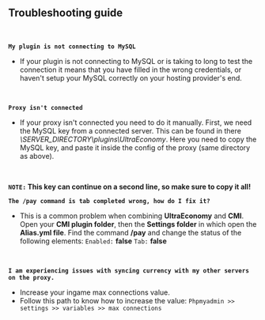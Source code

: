 ## Troubleshooting guide
<br>

**`My plugin is not connecting to MySQL`**
* If your plugin is not connecting to MySQL or is taking to long to test the connection it means that you have filled in the wrong credentials, or haven't setup your MySQL correctly on your hosting provider's end.
<br>

**`Proxy isn't connected`**
* If your proxy isn't connected you need to do it manually.
  First, we need the MySQL key from a connected server. 
  This can be found in there *\SERVER_DIRECTORY\plugins\UltraEconomy*. 
  Here you need to copy the MySQL key, and paste it inside the config of the proxy (same directory as above).
<br>

**`NOTE:` This key can continue on a second line, so make sure to copy it all!**
<br>

**`The /pay command is tab completed wrong, how do I fix it?`**
*  This is a common problem when combining **UltraEconomy** and **CMI**.
   Open your **CMI plugin folder**, then the **Settings folder** in which
    open the **Alias.yml file**.
   Find the command **/pay** and change the status of the following elements:
    `Enabled:` **false**
    `Tab:` **false**   
<br>

**`I am experiencing issues with syncing currency with my other servers on the proxy.`**
*  Increase your ingame max connections value.
*  Follow this path to know how to increase the value:
   `Phpmyadmin >> settings >> variables >> max connections`